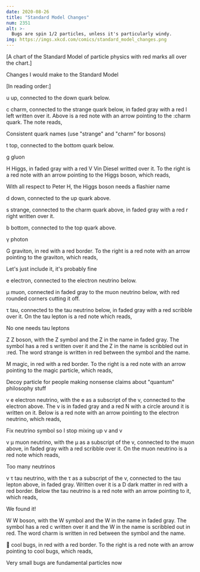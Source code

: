 ```yaml
---
date: 2020-08-26
title: "Standard Model Changes"
num: 2351
alt: >-
  Bugs are spin 1/2 particles, unless it's particularly windy.
img: https://imgs.xkcd.com/comics/standard_model_changes.png
---
```

[A chart of the Standard Model of particle physics with red marks all over the chart.]<br />

Changes I would make to the Standard Model

[In reading order:]<br/>

u up, connected to the down quark below.<br />

c charm, connected to the strange quark below, in faded gray with a red l left written over it. Above is a red note with an arrow pointing to the :charm quark. The note reads,<br />

Consistent quark names (use "strange" and "charm" for bosons)<br />

t top, connected to the bottom quark below.<br />

g gluon<br />

H Higgs, in faded gray with a red V Vin Diesel writted over it. To the right is a red note with an arrow pointing to the Higgs boson, which reads,<br />

With all respect to Peter H, the Higgs boson needs a flashier name<br />

d down, connected to the up quark above.<br />

s strange, connected to the charm quark above, in faded gray with a red r right written over it.<br />

b bottom, connected to the top quark above.<br />

γ photon<br />

G graviton, in red with a red border. To the right is a red note with an arrow pointing to the graviton, which reads,<br />

Let's just include it, it's probably fine<br />

e electron, connected to the electron neutrino below.<br />

µ muon, connected in faded gray to the muon neutrino below, with red rounded corners cutting it off.<br />

τ tau, connected to the tau neutrino below, in faded gray with a red scribble over it. On the tau lepton is a red note which reads,<br />

No one needs tau leptons<br />

Z Z boson, with the Z symbol and the Z in the name in faded gray. The symbol has a red s written over it and the Z in the name is scribbled out in :red. The word strange is written in red between the symbol and the name.<br />

M magic, in red with a red border. To the right is a red note with an arrow pointing to the magic particle, which reads,<br />

Decoy particle for people making nonsense claims about "quantum" philosophy stuff<br />

v e electron neutrino, with the e as a subscript of the v, connected to the electron above. The v is in faded gray and a red N with a circle around it is written on it. Below is a red note with an arrow pointing to the electron neutrino, which reads,<br />

Fix neutrino symbol so I stop mixing up ν and v<br />

v μ muon neutrino, with the µ as a subscript of the v, connected to the muon above, in faded gray with a red scribble over it. On the muon neutrino is a red note which reads,<br />

Too many neutrinos<br />

v τ tau neutrino, with the τ as a subscript of the v, connected to the tau lepton above, in faded gray. Written over it is a D dark matter in red with a red border. Below the tau neutrino is a red note with an arrow pointing to it, which reads,<br />

We found it!<br />

W W boson, with the W symbol and the W in the name in faded gray. The symbol has a red c written over it and the W in the name is scribbled out in red. The word charm is written in red between the symbol and the name.<br />

🐞 cool bugs, in red with a red border. To the right is a red note with an arrow pointing to cool bugs, which reads,<br />

Very small bugs are fundamental particles now